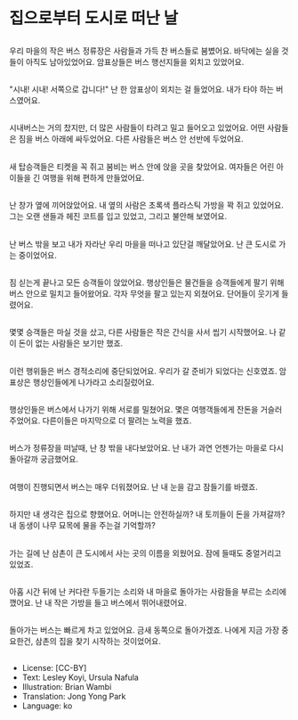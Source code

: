 # 집으로부터 도시로 떠난 날

##
우리 마을의 작은 버스 정류장은 사람들과 가득 찬 버스들로 붐볐어요. 바닥에는 실을 것들이 아직도 남아있었어요. 암표상들은 버스 행선지들을 외치고 있었어요.

##
"시내! 시내! 서쪽으로 갑니다!" 난 한 암표상이 외치는 걸 들었어요. 내가 타야 하는 버스였어요.

##
시내버스는 거의 찼지만, 더 많은 사람들이 타려고 밀고 들어오고 있었어요. 어떤 사람들은 짐을 버스 아래에 싸두었어요. 다른 사람들은 버스 안 선반에 두었어요.

##
새 탑승객들은 티켓을 꼭 쥐고 붐비는 버스 안에 앉을 곳을 찾았어요. 여자들은 어린 아이들을 긴 여행을 위해 편하게 만들었어요.

##
난 창가 옆에 끼어앉았어요. 내 옆의 사람은 초록색 플라스틱 가방을 꽉 쥐고 있었어요. 그는 오랜 샌들과 헤진 코트를 입고 있었고, 그리고 불안해 보였어요.

##
난 버스 밖을 보고 내가 자라난 우리 마을을 떠나고 있단걸 깨달았어요. 난 큰 도시로 가는 중이었어요.

##
짐 싣는게 끝나고 모든 승객들이 앉았어요. 행상인들은 물건들을 승객들에게 팔기 위해 버스 안으로 밀치고 들어왔어요. 각자 무엇을 팔고 있는지 외쳤어요. 단어들이 웃기게 들렸어요.

##
몇몇 승객들은 마실 것을 샀고, 다른 사람들은 작은 간식을 사서 씹기 시작했어요. 나 같이 돈이 없는 사람들은 보기만 했죠.

##
이런 행위들은 버스 경적소리에 중단되었어요. 우리가 갈 준비가 되었다는 신호였죠. 암표상은 행상인들에게 나가라고 소리질렀어요.

##
행상인들은 버스에서 나가기 위해 서로를 밀쳤어요. 몇은 여행객들에게 잔돈을 거슬러 주었어요. 다른이들은 마지막으로 더 팔려는 노력을 했죠.

##
버스가 정류장을 떠날때, 난 창 밖을 내다보았어요. 난 내가 과연 언젠가는 마을로 다시 돌아갈까 궁금했어요.

##
여행이 진행되면서 버스는 매우 더워졌어요. 난 내 눈을 감고 잠들기를 바랬죠.

##
하지만 내 생각은 집으로 향했어요. 어머니는 안전하실까? 내 토끼들이 돈을 가져갈까? 내 동생이 나무 묘목에 물을 주는걸 기억할까?

##
가는 길에 난 삼촌이 큰 도시에서 사는 곳의 이름을 외웠어요. 잠에 들때도 중얼거리고 있었죠. 

##
아홉 시간 뒤에 난 커다란 두들기는 소리와 내 마을로 돌아가는 사람들을 부르는 소리에 깼어요. 난 내 작은 가방을 들고 버스에서 뛰어내렸어요. 

##
돌아가는 버스는 빠르게 차고 있었어요. 금새 동쪽으로 돌아가겠죠. 나에게 지금 가장 중요한건, 삼촌의 집을 찾기 시작하는 것이었어요.

##
* License: [CC-BY]
* Text: Lesley Koyi, Ursula Nafula
* Illustration: Brian Wambi
* Translation: Jong Yong Park
* Language: ko
